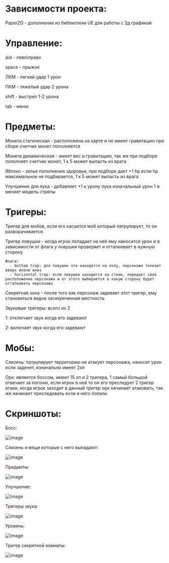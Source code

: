 # Зависимости проекта:

PaperZD - дополнение из библиотеки UE для работы с 2д графикой 


# Управление:

a\d - лево\право

space - прыжок

ЛКМ - легкий удар 1 урон

ПКМ - тяжелый удар 2 урона

shift - выстрел 1-2 урона

tab - меню


# Предметы:

Монета статическая - расположена на карте и не имеет гравитацию при сборе счетчик монет пополняется

Монета динамическая - имеет вес и гравитацию, так же при подборе пополняет счетчик монет, 1 к 5 может выпасть из врага

Яблоко - зелье пополнения здоровья, при подборе дает +1 hp если hp максимальное не подбирается, 1 к 5 может выпасть из врага

Улучшение для лука - добавляет +1 к урону лука изначальный урон 1 и меняет модель стрелы


# Тригеры:

Тригер для мобов, если его касается моб который патрулирует, то он разворачивается

Тригер ловушки - когда игрок попадает на неё ему наносится урон и в зависимости от флага у ловушки проверяет и отталкивает в нужную сторону

    Флаги:
      - bottom trap: для ловушек что находятся на полу, персонажа толкает вверх иначе вниз
      - horizontal trap: если ловушка находится на стене, передает свое расположение персонажа и от этого выбирается в какую сторону будет отталкивать персонажа
      
Секретная зона - после того как персонаж задевает этот тригер, ему становиться видна засекреченная местность

Звуковые тригеры: всего их 2

1: отключает звук когда его задевают

2: включает звук когда его задевают


# Мобы:

Слизень: патрулирует территорию не атакует персонажа, наносит урон если заденет, изначально имеет 2хп

Орк: является боссом, имеет 15 хп и 2 тригера, 1 самый большой отвечает за погоню, если игрок в ней то он его преследует 2 тригер атаки, когда игрок заходит в данный тригер орк начинает атаковать, так же начинает преследовать если в него попали


# Скриншоты:

Босс:

![image](https://github.com/user-attachments/assets/22b12bf2-bbc3-4390-aaf1-1535014b12cc)

Слизень и вещи которые с него выпадают:

![image](https://github.com/user-attachments/assets/fb89edd5-f966-4108-a503-024ff2cb3560)

Предметы:

![image](https://github.com/user-attachments/assets/a0887b15-96df-4f49-a3d7-5dab5aaa8d56)

Улучшение:

![image](https://github.com/user-attachments/assets/d3969b26-0627-4912-81ee-85f3dc3e0c23)

Тригеры звука:

![image](https://github.com/user-attachments/assets/f3fd4d40-888b-4be3-8ecb-44575da41584)

Уровень:

![image](https://github.com/user-attachments/assets/9f5fabf3-c23b-41b2-a55c-7519b19e50f7)

Тригер секретной комнаты:

![image](https://github.com/user-attachments/assets/f801205d-6412-4072-957d-41c20971d25b)
